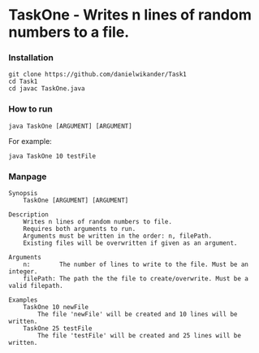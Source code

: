 # TaskOne - Writes n lines of random numbers to a file.

### Installation
```
git clone https://github.com/danielwikander/Task1
cd Task1
cd javac TaskOne.java
```

### How to run
`java TaskOne [ARGUMENT] [ARGUMENT]`

For example:

`java TaskOne 10 testFile`

### Manpage
```
Synopsis 
    TaskOne [ARGUMENT] [ARGUMENT]
    
Description
    Writes n lines of random numbers to file.
    Requires both arguments to run.
    Arguments must be written in the order: n, filePath.
    Existing files will be overwritten if given as an argument.

Arguments
    n:        The number of lines to write to the file. Must be an integer.
    filePath: The path the the file to create/overwrite. Must be a valid filepath.

Examples
    TaskOne 10 newFile
        The file 'newFile' will be created and 10 lines will be written.
    TaskOne 25 testFile
        The file 'testFile' will be created and 25 lines will be written.
```

